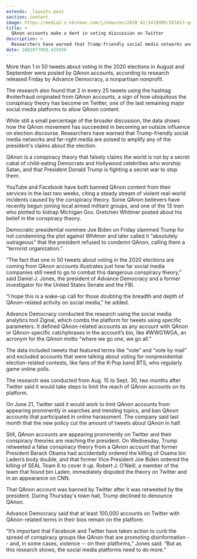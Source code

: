 ```yaml
--- 
extends: _layouts.post 
section: content 
image: https://media2.s-nbcnews.com/j/newscms/2020_42/3419909/201013-qanon-supporter-2018-ac-541p_5f52fa4d66deeb60d9ce6d8ca9a18f9d.nbcnews-fp-1200-630.jpg 
title: > 
  QAnon accounts make a dent in voting discussion on Twitter 
description: > 
  Researchers have warned that Trump-friendly social media networks and far-right media are poised to amplify any of the president's claims about the election.“I hope this is a wake-up call for those doubting the breadth and depth of QAnon-related activity on social media," he added.On June 21, Twitter said it would work to limit QAnon accounts from appearing prominently in searches and trending topics, and ban QAnon accounts that participated in online harassment.Still, QAnon accounts are appearing prominently on Twitter and their conspiracy theories are reaching the president.Advance Democracy said that at least 100,000 accounts on Twitter with QAnon-related terms in their bios remain on the platform. 
date: 1602977958.425656 
--- 
```

More than 1 in 50 tweets about voting in the 2020 elections in August and September were posted by QAnon accounts, according to research released Friday by Advance Democracy, a nonpartisan nonprofit.

The research also found that 2 in every 25 tweets using the hashtag #voterfraud originated from QAnon accounts, a sign of how ubiquitous the conspiracy theory has become on Twitter, one of the last remaining major social media platforms to allow QAnon content.

While still a small percentage of the broader discussion, the data shows how the QAnon movement has succeeded in becoming an outsize influence on election discourse. Researchers have warned that Trump-friendly social media networks and far-right media are poised to amplify any of the president's claims about the election.

QAnon is a conspiracy theory that falsely claims the world is run by a secret cabal of child-eating Democrats and Hollywood celebrities who worship Satan, and that President Donald Trump is fighting a secret war to stop them.

YouTube and Facebook have both banned QAnon content from their services in the last two weeks, citing a steady stream of violent real-world incidents caused by the conspiracy theory. Some QAnon believers have recently begun joining local armed militant groups, and one of the 13 men who plotted to kidnap Michigan Gov. Gretchen Whitmer posted about his belief in the conspiracy theory.

Democratic presidential nominee Joe Biden on Friday slammed Trump for not condemning the plot against Whitmer and later called it “absolutely outrageous” that the president refused to condemn QAnon, calling them a “terrorist organization.”

“The fact that one in 50 tweets about voting in the 2020 elections are coming from QAnon accounts illustrates just how far social media companies still need to go to combat this dangerous conspiracy theory,” said Daniel J. Jones, the president of Advance Democracy and a former investigator for the United States Senate and the FBI.

“I hope this is a wake-up call for those doubting the breadth and depth of QAnon-related activity on social media," he added.

Advance Democracy conducted the research using the social media analytics tool Zignal, which combs the platform for tweets using specific parameters. It defined QAnon-related accounts as any account with QAnon or QAnon-specific catchphrases in the account’s bio, like #WWG1WGA, an acronym for the QAnon motto “where we go one, we go all.”

The data included tweets that featured terms like “vote” and “vote by mail” and excluded accounts that were talking about voting for nonpresidential election-related contests, like fans of the K-Pop band BTS, who regularly game online polls.

The research was conducted from Aug. 15 to Sept. 30, two months after Twitter said it would take steps to limit the reach of QAnon accounts on its platform.

On June 21, Twitter said it would work to limit QAnon accounts from appearing prominently in searches and trending topics, and ban QAnon accounts that participated in online harassment. The company said last month that the new policy cut the amount of tweets about QAnon in half.

Still, QAnon accounts are appearing prominently on Twitter and their conspiracy theories are reaching the president. On Wednesday, Trump retweeted a false conspiracy theory from a QAnon account that former President Barack Obama had accidentally ordered the killing of Osama bin Laden’s body double, and that former Vice President Joe Biden ordered the killing of SEAL Team 6 to cover it up. Robert J. O’Neill, a member of the team that found bin Laden, immediately disputed the theory on Twitter and in an appearance on CNN.

That QAnon account was banned by Twitter after it was retweeted by the president. During Thursday's town hall, Trump declined to denounce QAnon.

Advance Democracy said that at least 100,000 accounts on Twitter with QAnon-related terms in their bios remain on the platform.

“It’s important that Facebook and Twitter have taken action to curb the spread of conspiracy groups like QAnon that are promoting disinformation -- and, in some cases, violence -- on their platforms,” Jones said. “But as this research shows, the social media platforms need to do more.”